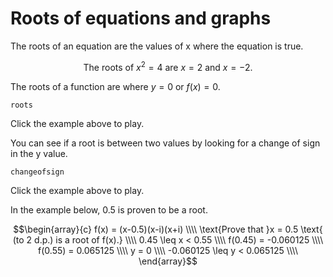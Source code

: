 # Roots of equations and graphs

The roots of an equation are the values of x where the equation is true.

$$\text{The roots of } x^2 = 4 \text{ are } x = 2 \text{ and } x = -2\text{.}$$

The roots of a function are where $y = 0$ or $f(x) = 0$.

```sketch
roots
```

Click the example above to play.

You can see if a root is between two values by looking for a change of sign in the y value.

```sketch
changeofsign
```

Click the example above to play.

In the example below, 0.5 is proven to be a root.

$$\begin{array}{c}
f(x) = (x-0.5)(x-i)(x+i) \\\\
\text{Prove that }x = 0.5 \text{ (to 2 d.p.) is a root of f(x).} \\\\
0.45 \leq x < 0.55 \\\\
f(0.45) = -0.060125 \\\\
f(0.55) = 0.065125 \\\\
y = 0 \\\\
-0.060125 \leq y < 0.065125 \\\\
\end{array}$$
